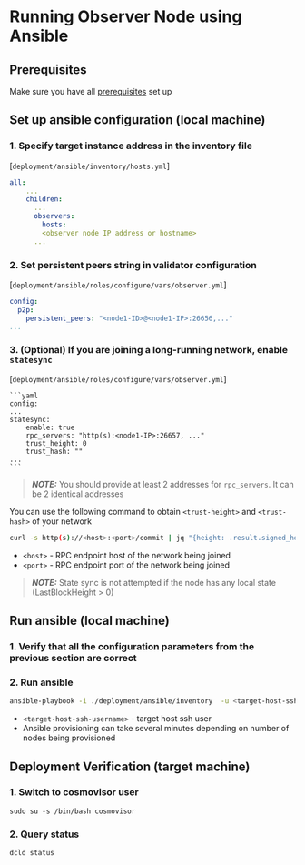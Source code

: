 # Running Observer Node using Ansible
## Prerequisites
Make sure you have all [prerequisites](./prerequisites.md) set up
## Set up ansible configuration (local machine)
### 1. Specify target instance address in the inventory file
[`deployment/ansible/inventory/hosts.yml`]
```yaml
all:
    ...
    children:
      ...
      observers:
        hosts:
        <observer node IP address or hostname>
      ...
```

### 2. Set persistent peers string in validator configuration
[`deployment/ansible/roles/configure/vars/observer.yml`]
```yaml
config:
  p2p:
    persistent_peers: "<node1-ID>@<node1-IP>:26656,..."
...
```

### 3. (Optional) If you are joining a long-running network, enable `statesync`
[`deployment/ansible/roles/configure/vars/observer.yml`]

    ```yaml
    config:
    ...
    statesync:
        enable: true
        rpc_servers: "http(s):<node1-IP>:26657, ..."
        trust_height: 0
        trust_hash: ""
    ...
    ```
> **_NOTE:_**  You should provide at least 2 addresses for `rpc_servers`. It can be 2 identical addresses

You can use the following command to obtain `<trust-height>` and `<trust-hash>` of your network

```bash
curl -s http(s)://<host>:<port>/commit | jq "{height: .result.signed_header.header.height, hash: .result.signed_header.commit.block_id.hash}"
```

- `<host>` - RPC endpoint host of the network being joined
- `<port>` - RPC endpoint port of the network being joined

> **_NOTE:_** State sync is not attempted if the node has any local state (LastBlockHeight > 0)

## Run ansible (local machine)
### 1. Verify that all the configuration parameters from the previous section are correct
### 2. Run ansible
```bash
ansible-playbook -i ./deployment/ansible/inventory  -u <target-host-ssh-user> ./deployment/ansible/deploy.yml
```
- `<target-host-ssh-username>` - target host ssh user
- Ansible provisioning can take several minutes depending on number of nodes being provisioned

## Deployment Verification (target machine)
### 1. Switch to cosmovisor user
```
sudo su -s /bin/bash cosmovisor
```

### 2. Query status
```
dcld status
```